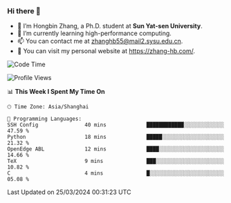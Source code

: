 ### Hi there 👋

- 🔭 I’m Hongbin Zhang, a Ph.D. student at **Sun Yat-sen University**.
- 🌱 I’m currently learning high-performance computing.
- 📫 You can contact me at zhanghb55@mail2.sysu.edu.cn.
- 👀 You can visit my personal website at https://zhang-hb.com/.

<!--START_SECTION:waka-->
![Code Time](http://img.shields.io/badge/Code%20Time-310%20hrs%2035%20mins-blue)

![Profile Views](http://img.shields.io/badge/Profile%20Views-0-blue)

📊 **This Week I Spent My Time On** 

```text
🕑︎ Time Zone: Asia/Shanghai

💬 Programming Languages: 
SSH Config               40 mins             ████████████░░░░░░░░░░░░░   47.59 % 
Python                   18 mins             █████░░░░░░░░░░░░░░░░░░░░   21.32 % 
OpenEdge ABL             12 mins             ████░░░░░░░░░░░░░░░░░░░░░   14.66 % 
TeX                      9 mins              ███░░░░░░░░░░░░░░░░░░░░░░   10.82 % 
C                        4 mins              █░░░░░░░░░░░░░░░░░░░░░░░░   05.08 % 
```


 Last Updated on 25/03/2024 00:31:23 UTC
<!--END_SECTION:waka-->
